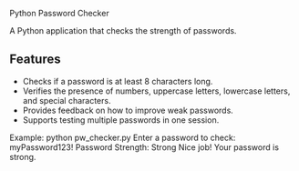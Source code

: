 Python Password Checker

A Python application that checks the strength of passwords.

## Features
- Checks if a password is at least 8 characters long.
- Verifies the presence of numbers, uppercase letters, lowercase letters, and special characters.
- Provides feedback on how to improve weak passwords.
- Supports testing multiple passwords in one session.

Example:
python pw_checker.py
Enter a password to check: myPassword123!
Password Strength: Strong
Nice job! Your password is strong.


